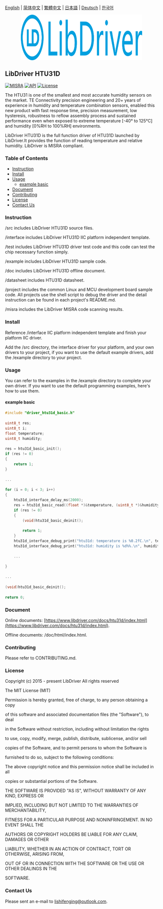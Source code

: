 [English](/README.md) | [ 简体中文](/README_zh-Hans.md) | [繁體中文](/README_zh-Hant.md) | [日本語](/README_ja.md) | [Deutsch](/README_de.md) | [한국어](/README_ko.md)

<div align=center>
<img src="/doc/image/logo.svg" width="400" height="150"/>
</div>

## LibDriver HTU31D

[![MISRA](https://img.shields.io/badge/misra-compliant-brightgreen.svg)](/misra/README.md) [![API](https://img.shields.io/badge/api-reference-blue.svg)](https://www.libdriver.com/docs/htu31d/index.html) [![License](https://img.shields.io/badge/license-MIT-brightgreen.svg)](/LICENSE)

The HTU31 is one of the smallest and most accurate humidity sensors on the market. TE Connectivity precision engineering and 20+ years of experience in humidity and temperature combination sensors, enabled this new product with fast response time, precision measurement, low hysteresis, robustness to reflow assembly process and sustained performance even when exposed to extreme temperature [-40° to 125°C] and humidity [0%RH to 100%RH] environments.

LibDriver HTU31D is the full function driver of HTU31D launched by LibDriver.It provides the function of reading temperature and relative humidity. LibDriver is MISRA compliant.

### Table of Contents

  - [Instruction](#Instruction)
  - [Install](#Install)
  - [Usage](#Usage)
    - [example basic](#example-basic)
  - [Document](#Document)
  - [Contributing](#Contributing)
  - [License](#License)
  - [Contact Us](#Contact-Us)

### Instruction

/src includes LibDriver HTU31D source files.

/interface includes LibDriver HTU31D IIC platform independent template.

/test includes LibDriver HTU31D driver test code and this code can test the chip necessary function simply.

/example includes LibDriver HTU31D sample code.

/doc includes LibDriver HTU31D offline document.

/datasheet includes HTU31D datasheet.

/project includes the common Linux and MCU development board sample code. All projects use the shell script to debug the driver and the detail instruction can be found in each project's README.md.

/misra includes the LibDriver MISRA code scanning results.

### Install

Reference /interface IIC platform independent template and finish your platform IIC driver.

Add the /src directory, the interface driver for your platform, and your own drivers to your project, if you want to use the default example drivers, add the /example directory to your project.

### Usage

You can refer to the examples in the /example directory to complete your own driver. If you want to use the default programming examples, here's how to use them.

#### example basic

```C
#include "driver_htu31d_basic.h"

uint8_t res;
uint8_t i;
float temperature;
uint8_t humidity;

res = htu31d_basic_init();
if (res != 0)
{
    return 1;
}

...

for (i = 0; i < 3; i++)
{
    htu31d_interface_delay_ms(2000);
    res = htu31d_basic_read((float *)&temperature, (uint8_t *)&humidity);
    if (res != 0)
    {
        (void)htu31d_basic_deinit();

        return 1;
    }
    htu31d_interface_debug_print("htu31d: temperature is %0.2fC.\n", temperature);
    htu31d_interface_debug_print("htu31d: humidity is %d%%.\n", humidity); 
    
    ...
        
}

...

(void)htu31d_basic_deinit();

return 0;
```

### Document

Online documents: [https://www.libdriver.com/docs/htu31d/index.html](https://www.libdriver.com/docs/htu31d/index.html).

Offline documents: /doc/html/index.html.

### Contributing

Please refer to CONTRIBUTING.md.

### License

Copyright (c) 2015 - present LibDriver All rights reserved



The MIT License (MIT) 



Permission is hereby granted, free of charge, to any person obtaining a copy

of this software and associated documentation files (the "Software"), to deal

in the Software without restriction, including without limitation the rights

to use, copy, modify, merge, publish, distribute, sublicense, and/or sell

copies of the Software, and to permit persons to whom the Software is

furnished to do so, subject to the following conditions: 



The above copyright notice and this permission notice shall be included in all

copies or substantial portions of the Software. 



THE SOFTWARE IS PROVIDED "AS IS", WITHOUT WARRANTY OF ANY KIND, EXPRESS OR

IMPLIED, INCLUDING BUT NOT LIMITED TO THE WARRANTIES OF MERCHANTABILITY,

FITNESS FOR A PARTICULAR PURPOSE AND NONINFRINGEMENT. IN NO EVENT SHALL THE

AUTHORS OR COPYRIGHT HOLDERS BE LIABLE FOR ANY CLAIM, DAMAGES OR OTHER

LIABILITY, WHETHER IN AN ACTION OF CONTRACT, TORT OR OTHERWISE, ARISING FROM,

OUT OF OR IN CONNECTION WITH THE SOFTWARE OR THE USE OR OTHER DEALINGS IN THE

SOFTWARE. 

### Contact Us

Please sent an e-mail to lishifenging@outlook.com.